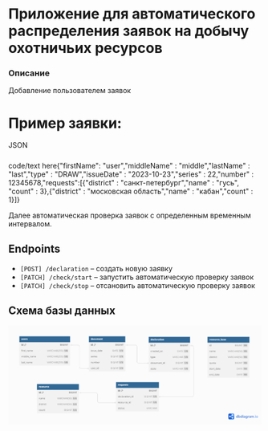 Приложение для автоматического распределения заявок на добычу охотничьих ресурсов 
============
### Описание

Добавление пользователем заявок 
# Пример заявки:
JSON
#####
<tab><tab>code/text here{"firstName": "user","middleName" : "middle","lastName" : "last","type" : "DRAW","issueDate" : "2023-10-23","series" : 22,"number" : 12345678,"requests":[{"district" : "санкт-петербург","name" : "гусь", "count" : 3},{"district" : "московская область","name" : "кабан","count" : 1}]}

Далее автоматическая проверка заявок с определенным временным интервалом.

## Endpoints

- `[POST] /declaration` – создать новую заявку
- `[PATCH] /check/start` – запустить автоматическую проверку заявок
- `[PATCH] /check/stop` – отсановить автоматическую проверку заявок

## Схема базы данных
![](Untitled.png)
